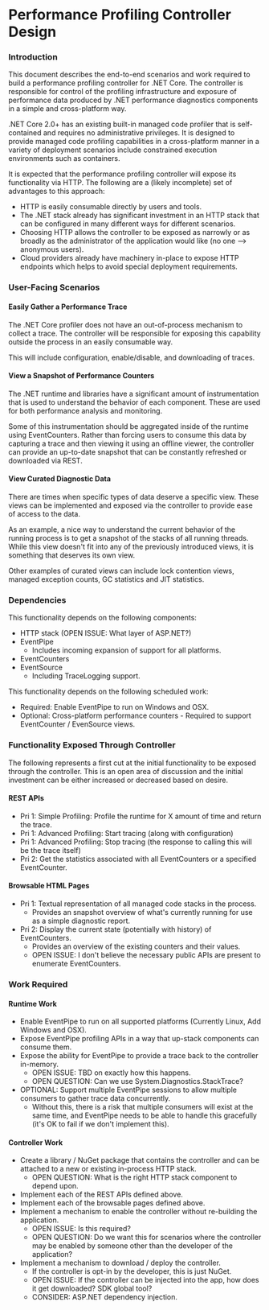 # Performance Profiling Controller Design #

### Introduction ###

This document describes the end-to-end scenarios and work required to build a performance profiling controller for .NET Core.  The controller is responsible for control of the profiling infrastructure and exposure of performance data produced by .NET performance diagnostics components in a simple and cross-platform way.

.NET Core 2.0+ has an existing built-in managed code profiler that is self-contained and requires no administrative privileges.  It is designed to provide managed code profiling capabilities in a cross-platform manner in a variety of deployment scenarios include constrained execution environments such as containers.

It is expected that the performance profiling controller will expose its functionality via HTTP.  The following are a (likely incomplete) set of advantages to this approach:
 - HTTP is easily consumable directly by users and tools.
 - The .NET stack already has significant investment in an HTTP stack that can be configured in many different ways for different scenarios. 
 - Choosing HTTP allows the controller to be exposed as narrowly or as broadly as the administrator of the application would like (no one --> anonymous users).
 - Cloud providers already have machinery in-place to expose HTTP endpoints which helps to avoid special deployment requirements.

### User-Facing Scenarios ###

#### Easily Gather a Performance Trace ####
The .NET Core profiler does not have an out-of-process mechanism to collect a trace.  The controller will be responsible for exposing this capability outside the process in an easily consumable way.

This will include configuration, enable/disable, and downloading of traces.

#### View a Snapshot of Performance Counters ####
The .NET runtime and libraries have a significant amount of instrumentation that is used to understand the behavior of each component.  These are used for both performance analysis and monitoring.

Some of this instrumentation should be aggregated inside of the runtime using EventCounters.  Rather than forcing users to consume this data by capturing a trace and then viewing it using an offline viewer, the controller can provide an up-to-date snapshot that can be constantly refreshed or downloaded via REST.

#### View Curated Diagnostic Data ####
There are times when specific types of data deserve a specific view.  These views can be implemented and exposed via the controller to provide ease of access to the data.

As an example, a nice way to understand the current behavior of the running process is to get a snapshot of the stacks of all running threads.  While this view doesn't fit into any of the previously introduced views, it is something that deserves its own view.

Other examples of curated views can include lock contention views, managed exception counts, GC statistics and JIT statistics.

### Dependencies ###
This functionality depends on the following components:

 - HTTP stack (OPEN ISSUE: What layer of ASP.NET?)
 - EventPipe
	 - Includes incoming expansion of support for all platforms.
 - EventCounters
 - EventSource
	 - Including TraceLogging support.

This functionality depends on the following scheduled work:

 - Required: Enable EventPipe to run on Windows and OSX.
 - Optional: Cross-platform performance counters - Required to support EventCounter / EvenSource views.

### Functionality Exposed Through Controller ###
The following represents a first cut at the initial functionality to be exposed through the controller.  This is an open area of discussion and the initial investment can be either increased or decreased based on desire.

#### REST APIs ####
 - Pri 1: Simple Profiling: Profile the runtime for X amount of time and return the trace.
 - Pri 1: Advanced Profiling: Start tracing (along with configuration)
 - Pri 1: Advanced Profiling: Stop tracing (the response to calling this will be the trace itself)
 - Pri 2: Get the statistics associated with all EventCounters or a specified EventCounter.

#### Browsable HTML Pages ####
 - Pri 1: Textual representation of all managed code stacks in the process.
	 - Provides an snapshot overview of what's currently running for use as a simple diagnostic report.
 - Pri 2: Display the current state (potentially with history) of EventCounters.
	 - Provides an overview of the existing counters and their values.
	 - OPEN ISSUE: I don't believe the necessary public APIs are present to enumerate EventCounters.

### Work Required ###

#### Runtime Work ####
 - Enable EventPipe to run on all supported platforms (Currently Linux, Add Windows and OSX).
 - Expose EventPipe profiling APIs in a way that up-stack components can consume them.
 - Expose the ability for EventPipe to provide a trace back to the controller in-memory.
	 - OPEN ISSUE: TBD on exactly how this happens.
	 - OPEN QUESTION: Can we use System.Diagnostics.StackTrace?
 - OPTIONAL: Support multiple EventPipe sessions to allow multiple consumers to gather trace data concurrently.
	 - Without this, there is a risk that multiple consumers will exist at the same time, and EventPipe needs to be able to handle this gracefully (it's OK to fail if we don't implement this). 

#### Controller Work ####
 - Create a library / NuGet package that contains the controller and can be attached to a new or existing in-process HTTP stack.
	 - OPEN QUESTION: What is the right HTTP stack component to depend upon.
 - Implement each of the REST APIs defined above.
 - Implement each of the browsable pages defined above.
 - Implement a mechanism to enable the controller without re-building the application.
	 - OPEN ISSUE: Is this required?
	 - OPEN QUESTION: Do we want this for scenarios where the controller may be enabled by someone other than the developer of the application?
 - Implement a mechanism to download / deploy the controller.
	 - If the controller is opt-in by the developer, this is just NuGet.
	 - OPEN ISSUE: If the controller can be injected into the app, how does it get downloaded?  SDK global tool?
	 - CONSIDER: ASP.NET dependency injection.
